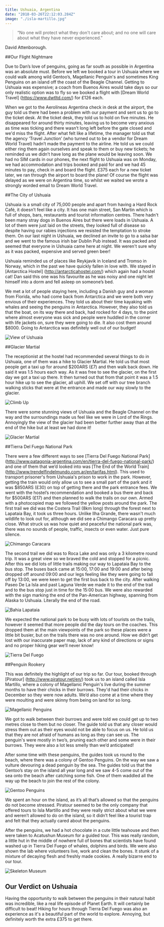 ```yaml
---
title: Ushuaia, Argentina
date: "2018-03-26T22:12:03.284Z"
image: "./isla-martillo.jpg"
---
```


>“No one will protect what they don't care about; and no one will care about what they have never experienced.”

David Attenborough.

##Our Flight Nightmare

Due to Dan’s love of penguins, going as far south as possible in Argentina was an absolute must. Before we left we booked a tour in Ushuaia where we could walk among wild Gentoo’s, Magellanic Penguin's and sometimes King Penguins on an island off the coast of the Beagle Channel. Getting to Ushuaia was expensive; a coach from Buenos Aires would take days so our only realistic option was to fly so we booked a flight with [Dream World Travel] (https://www.dwtltd.com/) for £126 each.

When we got to the Aerolíneas Argentina check in desk at the airport, the guy told us there had been a problem with our payment and sent us to go to the ticket desk. At the ticket desk, they told us to hold on five minutes. He disappeared for around thirty minutes, leaving us to become very anxious as time was ticking and there wasn’t long left before the gate closed and we'd miss the flight. After what felt like a lifetime, the manager told us that the agency ‘Travel Junction’ (who turned out to be a vendor for Dream World Travel) hadn’t made the payment to the airline. He told us we could either ring them again ourselves and speak to them or buy new tickets; he reminded us we didn’t have long as the plane would be leaving soon. We had no SIM cards in our phones, the next flight to Ushuaia was on Monday, we had accommodation and trips booked and paid for and we had 45 minutes to pay, check in and board the flight. £375 each for a new ticket later, we ran through the airport to board the plane! Of course the flight was delayed as we were on Argentina time, so whilst we waited we wrote a strongly worded email to Dream World Travel.


##The City of Ushuaia

Ushuaia is a small city of 75,000 people and apart from having a Hard Rock Café, it doesn’t feel like a city. It has one main street, San Martin which is full of shops, bars, restaurants and tourist information centres. There hadn't been many stray dogs in Buenos Aires but there were loads in Ushuaia. A lot of them were just laid on the streets, they looked full of disease so despite having our rabies injections we resisted the temptation to stroke them. On our last night in Ushuaia, we declined an invite to go to a salsa bar and we went to the famous irish bar Dublin Pub instead. It was packed and seemed that everyone in Ushuaia came here at night. We weren't sure why as it was packed, expensive and served green beer!

Ushuaia reminded us of places like Reykjavik in Iceland and Tromso in Norway, which in the past we have quickly fallen in love with. We stayed in [Antarctica Hostel] (http://antarcticahostel.com/) which again had a hostel cat! Dan said this one was his favourite as he was noisy and one night let himself into a dorm and fell asleep on someone’s bed.

We met a lot of people staying here, including a Danish guy and a woman from Florida, who had come back from Antarctica and we were both very envious of their experiences. They told us about their time kayaking with whales and seeing the penguins in Antarctica. However, they also told us that the boat, on its way there and back, had rocked for 4 days, to the point where almost everyone was sick and people were huddled in the corner with life jackets on, sure they were going to die. It also cost them around $8000. Going to Antarctica was definitely well out of our budget!

![View of Ushuaia](./view-of-channel.jpg "View of Ushuaia")

##Glacier Martial

The receptionist at the hostel had recommended several things to do in Ushuaia, one of them was a hike to Glacier Martial. He told us that most people get a taxi up for around $200ARS (£7) and then walk back down. He said it was 1.5 hours each way. As it was free to see the glacier, on the first day we got a taxi up there. It then turned out that from that point it was a 1.5 hour hike up to see the glacier, all uphill. We set off with our tree branch walking sticks that were at the entrance and made our way slowly to the glacier.

![Climb Up](./climb-up.jpg "Climb Up")

There were some stunning views of Ushuaia and the Beagle Channel on the way and the surroundings made us feel like we were in Lord of the Rings. Annoyingly the view of the glacier had been better further away than at the end of the hike but at least we had done it!

![Glacier Martial](./glacier-martial.jpg "Glacier Martial")


##Tierra Del Fuego National Park

There were a few different ways to see [Tierra Del Fuego National Park] (http://www.patagonia-argentina.com/en/tierra-del-fuego-national-park/) and one of them that we’d looked into was [The End of the World Train] (http://www.trendelfindelmundo.com.ar/en/tarifas.html). This used to transport prisoner's from Ushuaia's prison to work in the park. However, getting the train would only allow us to see a small part of the park and it was $850ARS (£30) on top of getting there and the park entrance fees. We went with the hostel’s recommendation and booked a bus there and back for $500ARS (£17) and then planned to walk the trails on our own. Armed with a photocopied map we followed the yellow posts around the park. The first trail we did was the Costera Trail (8km long) through the forest next to Lapataia Bay, it took us three hours. Unlike Ilha Grande, there wasn't much wildlife to look out for, although we did see a Chimango Caracara up pretty close. What struck us was how quiet and peaceful the national park was, there was no sounds of people, traffic, insects or even water. Just pure silence.

![Chimango Caracara](./chimango-caracara.jpg "Chimango Caracara")

The second trail we did was to Roca Lake and was only a 3 kilometre round trip. It was a great view so we braved the cold and stopped for a picnic. After this we did lots of little trails making our way to Lapataia Bay to the bus stop. The buses back came at 15:00, 17:00 and 19:00 and after being dropped off around 09:00 and our legs feeling like they were going to fall off by 13:00, we were keen to get the first bus back to the city. After walking Paseo De La Isla and past Laguna Verde we made it to the end of the trail and to the bus stop just in time for the 15:00 bus. We were also rewarded with the sign marking the end of the Pan-American highway, spanning from Alaska to Ushuaia. Literally the end of the road.

![Bahia Lapataia](./bahia-lapataia.jpg "Bahia Lapataia")

We expected the national park to be busy with lots of tourists on the trails, however it seemed that more people did the day tours on the coaches. This dropped them at the main viewpoints of the park so these places were a little bit busier, but on the trails there was no one around. How we didn’t get lost with our inaccurate paper map, lack of any kind of directions or signs and no proper hiking gear we’ll never know!

![Tierra Del Fuego](./tierra-del-fuego.jpg "Tierra Del Fuego")


##Penguin Rookery

This was definitely the highlight of our trip so far. Our tour, booked through [Piratour] (http://www.piratour.net/en/) took us to an island called Isla Martillo, where a colony of Magellanic Penguin's live during the summer months to have their chicks in their burrows. They'd had their chicks in December so they were now adults. We’d also come at a time where they were moulting and were skinny from being on land for so long.

![Magellanic Penguins](./magellanic-penguins.jpg "Magellanic Penguins")

We got to walk between their burrows and were told we could get up to two metres close to them but no closer. The guide told us that any closer would stress them out as their eyes would not be able to focus on us. He told us that they are not afraid of humans as long as they can see us. The penguin's were mostly in two’s, pruning each other and some were in their burrows. They were also a lot less smelly than we’d anticipated!

After some time with these penguins, the guides took us round to the beach, where there was a colony of Gentoo Penguins. On the way we saw a vulture devouring a dead penguin by the sea. The guides told us that the Gentoo’s stay on the island all year long and we saw 4-5 come out of the sea onto the beach after catching some fish. One of them waddled all the way up the beach to join the rest of the colony.

![Gentoo Penguins](./gentoo-penguins.jpg "Gentoo Penguins")

We spent an hour on the island, as it’s all that’s allowed so that the penguins do not become stressed. Piratour seemed to be the only company that offered tours to Isla Martillo and they were really strict about what we were and weren’t allowed to do on the island, so it didn’t feel like a tourist trap and felt that they actually cared about the penguins.

After the penguins, we had a hot chocolate in a cute little teahouse and then were taken to Acatushun Museum for a guided tour. This was really random, a little hut in the middle of nowhere full of bones that scientists have found washed up in Tierra Del Fuego of whales, dolphins and birds. We were also shown the lab where volunteers live, work and clean the bones. It stunk of a mixture of decaying flesh and freshly made cookies. A really bizarre end to our tour.

![Skeleton Museum](./skeleton-museum.jpg "Skeleton Museum")

## Our Verdict on Ushuaia

Having the opportunity to walk between the penguins in their natural habit was incredible, like a real life episode of Planet Earth. It will certainly be difficult to beat! Hiking for hours through Tierra Del Fuego was also an experience as it's a beautiful part of the world to explore. Annoying, but definitely worth the extra £375 to get there.
